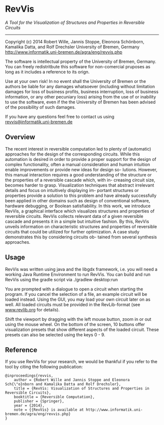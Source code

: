 # RevVis #

*A Tool for the Visualization of Structures and Properties in Reversible Circuits*

---------------------------------------

Copyright (c) 2014 Robert Wille, Jannis Stoppe, Eleonora Schönborn, 
Kamalika Datta, and Rolf Drechsler
University of Bremen, Germany
http://www.informatik.uni-bremen.de/agra/eng/revvis.php

The software is intellectual property of the University of Bremen, Germany. You 
can freely redistritbute this software for non-comercial pruposes as long as 
it includes a reference to its orign.

Use at your own risk!
In no event shall the University of Bremen or the authors be liable for any 
damages whatsoever (including without limitation damages for loss of business 
profits, business interruption, loss of business information, or any other 
pecuniary loss) arising from the use of or inability to use the software, even 
if the the University of Bremen has been advised of the possibility of such 
damages.

If you have any questions feel free to contact us using
revvis@informatik.uni-bremen.de

## Overview

The recent interest in reversible computation led to plenty
of (automatic) approaches for the design of the corresponding circuits.
While this automation is desired in order to provide a proper support
for the design of complex functionality, often a manual consideration and
human intuition enable improvements or provide new ideas for design so-
lutions. However, this manual interaction requires a good understanding
of the structure or the properties of a reversible cascade which, with in-
creasing circuit size, becomes harder to grasp. Visualization techniques
that abstract irrelevant details and focus on intuitively displaying im-
portant structures or properties provide a solution to this problem and
have already successfully been applied in other domains such as design
of conventional software, hardware debugging, or Boolean satisfiability.
In this work, we introduce RevVis, a graphical interface which visualizes
structures and properties of reversible circuits. RevVis collects relevant
data of a given reversible cascade and presents it in a simple but intuitive
fashion. By this, RevVis unveils information on characteristic structures
and properties of reversible circuits that could be utilized for further
optimization. A case study demonstrates this by considering circuits ob-
tained from several synthesis approaches.

## Usage

RevVis was written using java and the libgdx framework, i.e. you will need a
working Java Runtime Environment to run RevVis. You can build and run RevVis
using the gradle script via
	./gradlew desktop:run

You are prompted with a dialogue to open a circuit when starting the program.
If you cancel the selection of a file, an example circuit will be loaded
instead. Using the GUI, you may load your own circuit later on as well. All
loaded circuits must be provided in the RevLib-format (see www.revlib.org for
details).

Shift the viewport by dragging with the left mouse button, zoom in or out using
the mouse wheel. On the bottom of the screen, 10 buttons offer visualization
presets that show different aspects of the loaded circuit. These presets can
also be selected using the keys 0 - 9.

## Reference

If you use RevVis for your research, we would be thankful if you refer to the
tool by citing the following publication: 


	@inproceedings{revvis,
		author = {Robert Wille and Jannis Stoppe and Eleonora Sch{\"o}nborn and Kamalika Datta and Rolf Drechsler},
		title = {RevVis: Visualization of Structures and Properties in Reversible Circuits},
		booktitle = {Reversible Computation},
		publisher = {Springer},
		year = {2014},
		note = {{RevVis} is available at http://www.informatik.uni-bremen.de/agra/eng/revvis.php}
	}
